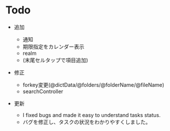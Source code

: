 # Todo

- 追加
    - 通知
    - 期限指定をカレンダー表示
    - realm
    - (末尾セルタップで項目追加)
    
- 修正
    - forkey変更(@dictData/@folders/@folderName/@fileName)
    - searchController

- 更新
    - I fixed bugs and made it easy to understand tasks status.
    - バグを修正し、タスクの状況をわかりやすくしました。
